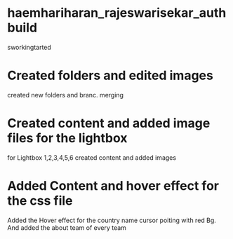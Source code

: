 # haemhariharan_rajeswarisekar_authbuild
sworkingtarted 

# Created folders and edited images
created new folders and branc.
merging

# Created content and added image files for the lightbox
for Lightbox 1,2,3,4,5,6 created content and added images

# Added Content and hover effect for the css file
Added the Hover effect for the country name cursor poiting with red Bg. And added the about team of every team